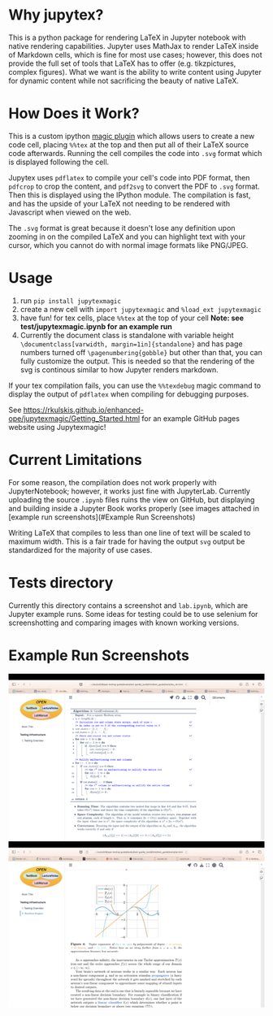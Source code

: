 # Why jupytex?
This is a python package for rendering LaTeX in Jupyter notebook with native 
rendering capabilities. Jupyter uses MathJax to render LaTeX inside of 
Markdown cells, which is fine for most use cases; however, this does not 
provide the full set of tools that LaTeX has to offer (e.g. tikzpictures,
complex figures). What we want is the ability to write content using Jupyter
for dynamic content while not sacrificing the beauty of native LaTeX.

# How Does it Work?
This is a custom ipython [magic plugin](https://ipython.readthedocs.io/en/stable/config/custommagics.html)
which allows users to create a new code cell, placing `%%tex` at the top and 
then put all of their LaTeX source code afterwards. Running the cell compiles
the code into `.svg` format which is displayed following the cell.

Jupytex uses `pdflatex` to compile your cell's code into PDF format, then
`pdfcrop` to crop the content, and `pdf2svg` to convert the PDF to `.svg`
format. Then this is displayed using the IPython module. The compilation is
fast, and has the upside of your LaTeX not needing to be rendered with
Javascript when viewed on the web. 

The `.svg` format is great because it doesn't lose any definition upon
zooming in on the compiled LaTeX and you can highlight text with your cursor,
which you cannot do with normal image formats like PNG/JPEG.

# Usage
1. run `pip install jupytexmagic`
2. create a new cell with `import jupytexmagic` and `%load_ext jupytexmagic`
3. have fun! for tex cells, place `%%tex` at the top of your cell **Note: see test/jupytexmagic.ipynb for an example run**
4. Currently the document class is standalone with variable height `\documentclass[varwidth, margin=1in]{standalone}` and has page numbers turned off `\pagenumbering{gobble}` but other than that, you can fully customize the output. This is needed so that the rendering of the svg is continous similar to how Jupyter renders markdown.

If your tex compilation fails, you can use the `%%texdebug` magic command
to display the output of `pdflatex` when compiling for debugging purposes.

See https://rkulskis.github.io/enhanced-ope/jupytexmagic/Getting_Started.html for an example
GitHub pages website using Jupytexmagic!

# Current Limitations

For some reason, the compilation does not work properly with JupyterNotebook;
however, it works just fine with JupyterLab. Currently uploading the source
`.ipynb` files ruins the view on GitHub, but displaying and building inside
a Jupyter Book works properly (see images attached in [example run screenshots](#Example Run Screenshots)

Writing LaTeX that compiles to less than one line of text will be scaled to maximum width. 
This is a fair trade for having the output `svg` output be standardized for the majority of
use cases.

# Tests directory
Currently this directory contains a screenshot and `lab.ipynb`, which are
Jupyter example runs. Some ideas for testing could be to use selenium for 
screenshotting and comparing images with known working versions.

# Example Run Screenshots
![](./tests/algorithm.png)
![](./tests/tikz.png)
